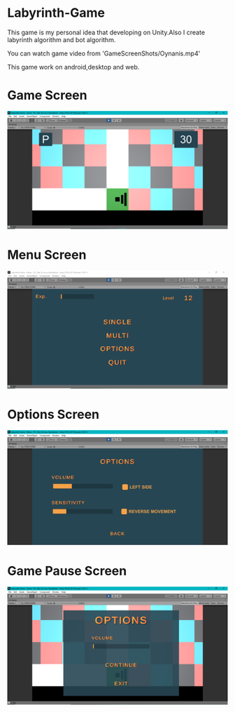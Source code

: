 # Labyrinth-Game

This game is my personal idea that developing on Unity.Also I create labyrinth algorithm and bot algorithm.

You can watch game video from 'GameScreenShots/Oynanis.mp4'

This game work on android,desktop and web.

# Game Screen
![](GameScreenShots/gameScene.PNG)
# Menu Screen
![](GameScreenShots/gameMenu.PNG)
# Options Screen
![](GameScreenShots/gameOptions.PNG)
# Game Pause Screen
![](GameScreenShots/gamePause.PNG)
